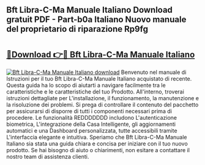 ## Bft Libra-C-Ma Manuale Italiano Download gratuit PDF - Part-b0a Italiano Nuovo manuale del proprietario di riparazione Rp9fg

# <h2><a href="http://dff1nt.blite.top/?on=Bft+Libra-C-Ma+Manuale+Italiano">🔗Download 👉🔴 Bft Libra-C-Ma Manuale Italiano</a></h2>

[![Bft Libra-C-Ma Manuale Italiano download](https://i.imgur.com/lujVjoI.png)](http://dff1nt.blite.top/?on=Bft+Libra-C-Ma+Manuale+Italiano)
Benvenuto nel manuale di Istruzioni per il tuo Bft Libra-C-Ma Manuale Italiano acquistato di recente. Questa guida ha lo scopo di aiutarti a navigare facilmente tra le caratteristiche e le caratteristiche del tuo Prodotto. All'interno, troverai istruzioni dettagliate per L'installazione, il funzionamento, la manutenzione e la risoluzione dei problemi. Si prega di controllare il contenuto del pacchetto per assicurarsi di disporre di tutti i componenti necessari prima di procedere. Le funzionalità REDDDDDDD includono L'autenticazione biometrica, L'integrazione della Casa Intelligente, gli aggiornamenti automatici e una Dashboard personalizzata, tutte accessibili tramite L'interfaccia elegante e intuitiva. Speriamo che Bft Libra-C-Ma Manuale Italiano sia stata una guida chiara e concisa per iniziare con il tuo nuovo prodotto. Se hai bisogno di aiuto o chiarimenti, non esitare a contattare il nostro team di assistenza clienti.
